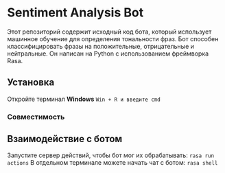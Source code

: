 # Sentiment Analysis Bot
Этот репозиторий содержит исходный код бота, который использует машинное обучение для определения тональности фраз. Бот способен классифицировать фразы на положительные, отрицательные и нейтральные. Он написан на Python с использованием фреймворка Rasa.
## Установка
Откройте терминал
__Windows__
`Win + R и введите cmd`
### Совместимость 


## Взаимодействие с ботом
Запустите сервер действий, чтобы бот мог их обрабатывать:
`rasa run actions`
В отдельном терминале можете начать чат с ботом:
`rasa shell`
